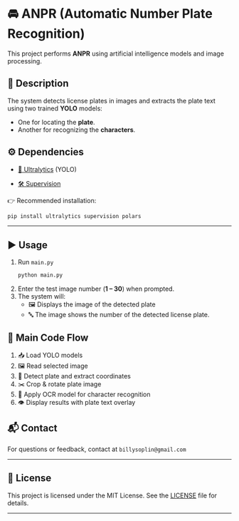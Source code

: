 # 🚘 ANPR (Automatic Number Plate Recognition)

This project performs **ANPR** using artificial intelligence models and image processing.  



## 📖 Description  
The system detects license plates in images and extracts the plate text using two trained **YOLO** models:  
- One for locating the **plate**.  
- Another for recognizing the **characters**.  


## ⚙️ Dependencies 

- [🔗 Ultralytics](https://github.com/ultralytics/ultralytics) (YOLO)  

- [🛠️ Supervision](https://github.com/roboflow/supervision)  


👉 Recommended installation:  
```bash
pip install ultralytics supervision polars
```

---

## ▶️ Usage  
1. Run `main.py`  
   ```bash
   python main.py
   ```  
2. Enter the test image number (**1 – 30**) when prompted.  
3. The system will:  
   - 🖼️ Displays the image of the detected plate
   - 🔤 The image shows the number of the detected license plate.  


## 🔄 Main Code Flow  
1. 📥 Load YOLO models  
2. 🖼️ Read selected image  
3. 🎯 Detect plate and extract coordinates  
4. ✂️ Crop & rotate plate image  
5. 🤖 Apply OCR model for character recognition  
6. 👁️ Display results with plate text overlay  


## 📬 Contact

For questions or feedback, contact at `billysoplin@gmail.com`

---

## 📄 License

This project is licensed under the MIT License. See the [LICENSE](LICENSE) file for details.

---